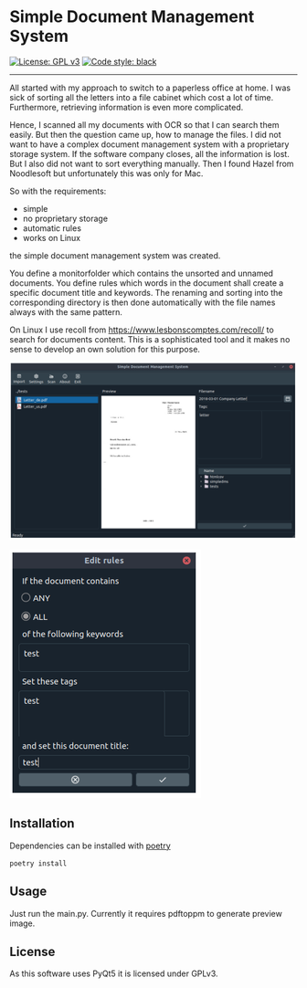 # Simple Document Management System

[![License: GPL v3](https://img.shields.io/badge/License-GPLv3-blue.svg)](https://www.gnu.org/licenses/gpl-3.0)
<a href="https://github.com/ambv/black"><img alt="Code style: black" src="https://img.shields.io/badge/code%20style-black-000000.svg"></a>

----------


All started with my approach to switch to a paperless office at home. I was sick of sorting all the letters into a file cabinet which cost a lot of time. Furthermore, retrieving information is even more complicated.

Hence, I scanned all my documents with OCR so that I can search them easily. But then the question came up, how to manage the files. I did not want to have a complex document management system with a proprietary storage system. If the software company closes, all the information is lost. But I also did not want to sort everything manually. Then I found Hazel from Noodlesoft but unfortunately this was only for Mac.

So with the requirements:
* simple
* no proprietary storage
* automatic rules
* works on Linux

the simple document management system was created.

You define a monitorfolder which contains the unsorted and unnamed documents. You define rules which words in the document shall create a specific document title and keywords. The renaming and sorting into the corresponding directory is then done automatically with the file names always with the same pattern.

On Linux I use recoll from https://www.lesbonscomptes.com/recoll/ to search for documents content. This is a sophisticated tool and it makes no sense to develop an own solution for this purpose.

![screenshot](screenshot.png)

![screenshot](screenshot_rules.png)

## Installation
Dependencies can be installed with [poetry](https://github.com/sdispater/poetry)
```
poetry install
```

## Usage
Just run the main.py. Currently it requires pdftoppm to generate preview image.

## License
As this software uses PyQt5 it is licensed under GPLv3.
